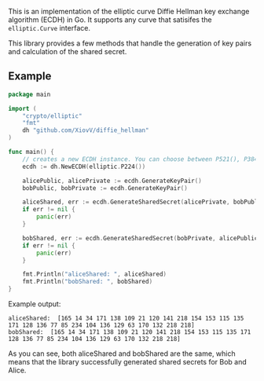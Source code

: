 This is an implementation of the elliptic curve Diffie Hellman key exchange algorithm (ECDH) in Go.
It supports any curve that satisifes the `elliptic.Curve` interface.

This library provides a few methods that handle the generation of key pairs and calculation of the shared secret.

## Example
```go
package main

import (
	"crypto/elliptic"
	"fmt"
	dh "github.com/XiovV/diffie_hellman"
)

func main() {
	// creates a new ECDH instance. You can choose between P521(), P384(), P256() and P224()
	ecdh := dh.NewECDH(elliptic.P224())

	alicePublic, alicePrivate := ecdh.GenerateKeyPair()
	bobPublic, bobPrivate := ecdh.GenerateKeyPair()

	aliceShared, err := ecdh.GenerateSharedSecret(alicePrivate, bobPublic)
	if err != nil {
		panic(err)
	}

	bobShared, err := ecdh.GenerateSharedSecret(bobPrivate, alicePublic)
	if err != nil {
		panic(err)
	}

	fmt.Println("aliceShared: ", aliceShared)
	fmt.Println("bobShared: ", bobShared)
}
```

Example output: 
```shell script
aliceShared:  [165 14 34 171 138 109 21 120 141 218 154 153 115 135 171 128 136 77 85 234 104 136 129 63 170 132 218 218]
bobShared:  [165 14 34 171 138 109 21 120 141 218 154 153 115 135 171 128 136 77 85 234 104 136 129 63 170 132 218 218]
```
As you can see, both aliceShared and bobShared are the same, which means that the library successfully generated shared secrets for Bob and Alice.